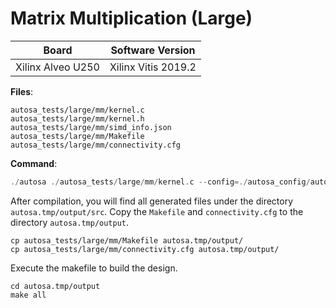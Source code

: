 # Matrix Multiplication (Large)

Board        | Software Version
-------------|-----------------
Xilinx Alveo U250 | Xilinx Vitis 2019.2

__Files__:
```
autosa_tests/large/mm/kernel.c
autosa_tests/large/mm/kernel.h
autosa_tests/large/mm/simd_info.json
autosa_tests/large/mm/Makefile
autosa_tests/large/mm/connectivity.cfg
```

__Command__:
```c
./autosa ./autosa_tests/large/mm/kernel.c --config=./autosa_config/autosa_config.json --target=autosa_hls_c --output-dir=./autosa.tmp/output --sa-sizes="{kernel[]->space_time[3];kernel[]->array_part[260,256,512];kernel[]->latency[20,16];kernel[]->simd[8]}" --simd-info=./autosa_tests/large/mm/simd_info.json --host-serialize
```

After compilation, you will find all generated files under the directory `autosa.tmp/output/src`. Copy the `Makefile` and `connectivity.cfg` to the directory `autosa.tmp/output`.

```
cp autosa_tests/large/mm/Makefile autosa.tmp/output/
cp autosa_tests/large/mm/connectivity.cfg autosa.tmp/output/
```

Execute the makefile to build the design.

```
cd autosa.tmp/output
make all
```